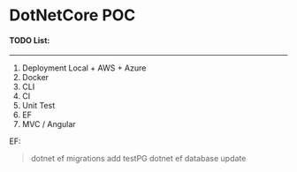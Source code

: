 # DotNetCore POC


#### TODO List:
-------------------------------
1. Deployment Local + AWS + Azure
2. Docker
3. CLI
4. CI
5. Unit Test
6. EF
7. MVC / Angular

EF:
> dotnet ef migrations add testPG
> dotnet ef database update
